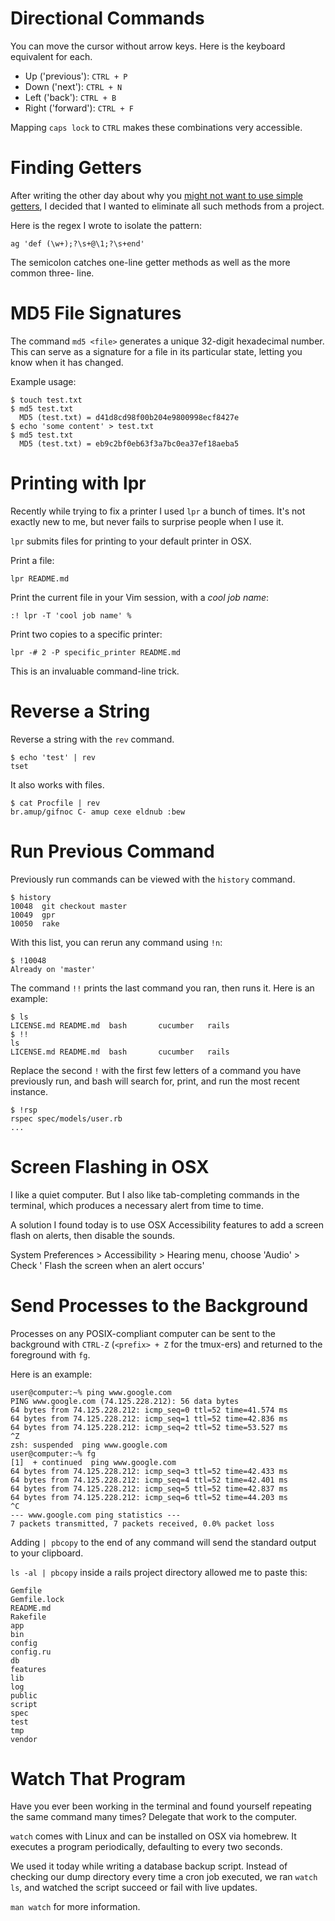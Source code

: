 # Directional Commands

You can move the cursor without arrow keys. Here is the keyboard equivalent for
each.

* Up ('previous'): `CTRL + P`
* Down ('next'): `CTRL + N`
* Left ('back'): `CTRL + B`
* Right ('forward'): `CTRL + F`

Mapping `caps lock` to `CTRL` makes these combinations very accessible.

# Finding Getters

After writing the other day about why you [might not want to use simple getters](http://til.hashrocket.com/posts/7d6b8eb8d3-accessor-performance-gap), I decided that I wanted to eliminate all such methods from a project.

Here is the regex I wrote to isolate the pattern:

```
ag 'def (\w+);?\s+@\1;?\s+end'
```

The semicolon catches one-line getter methods as well as the more common three-
line.

# MD5 File Signatures

The command `md5 <file>` generates a unique 32-digit hexadecimal number. This
can serve as a signature for a file in its particular state, letting you know
when it has changed.

Example usage:

```shell
$ touch test.txt
$ md5 test.txt
  MD5 (test.txt) = d41d8cd98f00b204e9800998ecf8427e
$ echo 'some content' > test.txt
$ md5 test.txt
  MD5 (test.txt) = eb9c2bf0eb63f3a7bc0ea37ef18aeba5
```
# Printing with lpr

Recently while trying to fix a printer I used `lpr` a bunch of times. It's not
exactly new to me, but never fails to surprise people when I use it.

`lpr` submits files for printing to your default printer in OSX.

Print a file:

```
lpr README.md
```

Print the current file in your Vim session, with a *cool job name*:

```
:! lpr -T 'cool job name' %
```

Print two copies to a specific printer:

```
lpr -# 2 -P specific_printer README.md
```

This is an invaluable command-line trick.
# Reverse a String

Reverse a string with the `rev` command.

```shell
$ echo 'test' | rev
tset
```

It also works with files.

```shell
$ cat Procfile | rev
br.amup/gifnoc C- amup cexe eldnub :bew
```
# Run Previous Command

Previously run commands can be viewed with the `history` command.

```shell
$ history
10048  git checkout master
10049  gpr
10050  rake
```

With this list, you can rerun any command using `!n`:

```shell
$ !10048
Already on 'master'
```

The command `!!` prints the last command you ran, then runs it. Here is an
example:

```shell
$ ls
LICENSE.md README.md  bash       cucumber   rails
$ !!
ls
LICENSE.md README.md  bash       cucumber   rails
```

Replace the second `!` with the first few letters of a command you have previously run, and bash will search for, print, and run the most recent instance.

```shell
$ !rsp
rspec spec/models/user.rb
...
```
# Screen Flashing in OSX

I like a quiet computer. But I also like tab-completing commands in the
terminal, which produces a necessary alert from time to time.

A solution I found today is to use OSX Accessibility features to add a screen
flash on alerts, then disable the sounds.

System Preferences > Accessibility > Hearing menu, choose 'Audio' > Check '
Flash the screen when an alert occurs'

# Send Processes to the Background

Processes on any POSIX-compliant computer can be sent to the background with
`CTRL-Z` (`<prefix> + Z` for the tmux-ers) and returned to the foreground with
`fg`.

Here is an example:

```shell
user@computer:~% ping www.google.com
PING www.google.com (74.125.228.212): 56 data bytes
64 bytes from 74.125.228.212: icmp_seq=0 ttl=52 time=41.574 ms
64 bytes from 74.125.228.212: icmp_seq=1 ttl=52 time=42.836 ms
64 bytes from 74.125.228.212: icmp_seq=2 ttl=52 time=53.527 ms
^Z
zsh: suspended  ping www.google.com
user@computer:~% fg
[1]  + continued  ping www.google.com
64 bytes from 74.125.228.212: icmp_seq=3 ttl=52 time=42.433 ms
64 bytes from 74.125.228.212: icmp_seq=4 ttl=52 time=42.401 ms
64 bytes from 74.125.228.212: icmp_seq=5 ttl=52 time=42.837 ms
64 bytes from 74.125.228.212: icmp_seq=6 ttl=52 time=44.203 ms
^C
--- www.google.com ping statistics ---
7 packets transmitted, 7 packets received, 0.0% packet loss
```
Adding `| pbcopy` to the end of any command will send the standard output to your clipboard.

`ls -al | pbcopy` inside a rails project directory allowed me to paste this:

```
Gemfile
Gemfile.lock
README.md
Rakefile
app
bin
config
config.ru
db
features
lib
log
public
script
spec
test
tmp
vendor
```
# Watch That Program

Have you ever been working in the terminal and found yourself repeating the
same command many times? Delegate that work to the computer.

`watch` comes with Linux and can be installed on OSX via homebrew. It executes
a program periodically, defaulting to every two seconds.

We used it today while writing a database backup script. Instead of checking
our dump directory every time a cron job executed, we ran `watch ls`, and
watched the script succeed or fail with live updates.

`man watch` for more information.
